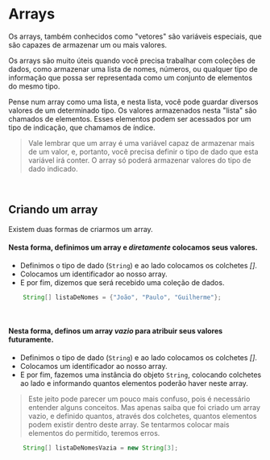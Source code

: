 # Arrays 
Os arrays, também conhecidos como "vetores" são variáveis especiais, que são capazes de armazenar um ou mais valores. 

Os arrays são muito úteis quando você precisa trabalhar com coleções de dados, como armazenar uma lista de nomes, números, ou qualquer tipo de informação que possa ser representada como um conjunto de elementos do mesmo tipo.

Pense num array como uma lista, e nesta lista, você pode guardar diversos valores de um determinado tipo. 
Os valores armazenados nesta "lista" são chamados de elementos. Esses elementos podem ser acessados por um tipo de indicação, que chamamos de índice.
> Vale lembrar que um array é uma variável capaz de armazenar mais de um valor, e, portanto, você precisa definir o tipo de dado que esta variável irá conter. O array só poderá armazenar valores do tipo de dado indicado.

</br>

## Criando um array
Existem duas formas de criarmos um array. 

#### Nesta forma, definimos um array e _diretamente_ colocamos seus valores.
- Definimos o tipo de dado (`String`) e ao lado colocamos os colchetes _[]_. 
- Colocamos um identificador ao nosso array. 
- E por fim, dizemos que será recebido uma coleção de dados. 
```java
    String[] listaDeNomes = {"João", "Paulo", "Guilherme"}; 
```

</br>

#### Nesta forma, definos um array _vazio_ para atribuir seus valores futuramente. 
- Definimos o tipo de dado (`String`) e ao lado colocamos os colchetes _[]_. 
- Colocamos um identificador ao nosso array. 
- E por fim, fazemos uma instância do objeto `String`, colocando colchetes ao lado e informando quantos elementos poderão haver neste array. 
> Este jeito pode parecer um pouco mais confuso, pois é necessário entender alguns conceitos. Mas apenas saiba que foi criado um array vazio, e definido quantos, através dos colchetes, quantos elementos podem existir dentro deste array. Se tentarmos colocar mais elementos do permitido, teremos erros. 

```java
    String[] listaDeNomesVazia = new String[3];
```
